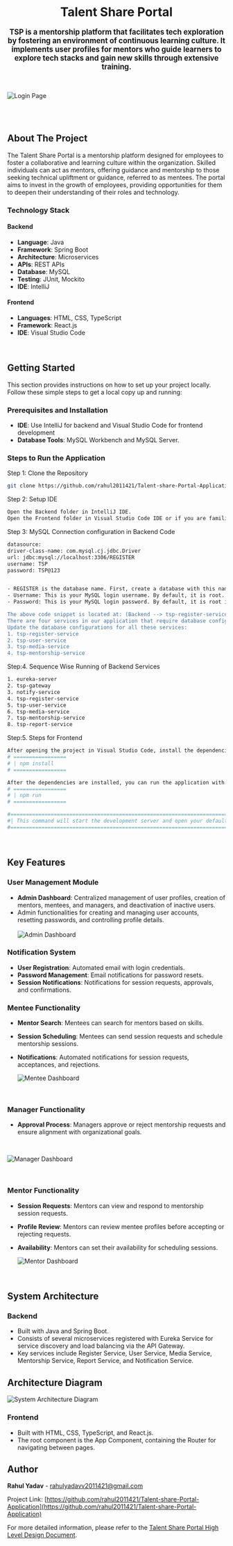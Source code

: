 

  <h1 align="center">Talent Share Portal</h1>

   <div align="center" style="font-size: larger; font-weight: bold;">
  TSP is a mentorship platform that facilitates tech exploration by fostering an environment of continuous learning culture. It implements user profiles for mentors who guide learners to explore tech stacks and gain new skills through extensive training.
</div>
<br/><br/>

  ![Login Page](https://github.com/rahul2011421/Talent-share-Portal-Application/blob/master/images/Login%20page.png)
   
  

<br /><br/>


<!-- ABOUT THE PROJECT -->
## About The Project

The Talent Share Portal is a mentorship platform designed for employees to foster a collaborative and learning culture within the organization. Skilled individuals can act as mentors, offering guidance and mentorship to those seeking technical upliftment or guidance, referred to as mentees. The portal aims to invest in the growth of employees, providing opportunities for them to deepen their understanding of their roles and technology.


### Technology Stack

#### Backend
- **Language**: Java
- **Framework**: Spring Boot
- **Architecture**: Microservices
- **APIs**: REST APIs
- **Database**: MySQL
- **Testing**: JUnit, Mockito
- **IDE**: IntelliJ

#### Frontend
- **Languages**: HTML, CSS, TypeScript
- **Framework**: React.js
- **IDE**: Visual Studio Code

<br/>


<!-- GETTING STARTED -->
## Getting Started

This section provides instructions on how to set up your project locally. Follow these simple steps to get a local copy up and running:

### Prerequisites and Installation

- **IDE**: Use IntelliJ for backend and Visual Studio Code for frontend development
- **Database Tools**: MySQL Workbench and MySQL Server.


### Steps to Run the Application

Step 1: Clone the Repository
   ```sh
git clone https://github.com/rahul2011421/Talent-share-Portal-Application
   ```
Step 2: Setup IDE
   ```sh
Open the Backend folder in IntelliJ IDE.
Open the Frontend folder in Visual Studio Code IDE or if you are familiar with these IDEs, you can use the one you prefer.
   ```
   
Step 3: MySQL Connection configuration in Backend Code
   ```sh
datasource:
driver-class-name: com.mysql.cj.jdbc.Driver
url: jdbc:mysql://localhost:3306/REGISTER
username: TSP
password: TSP@123


   - REGISTER is the database name. First, create a database with this name in your MySQL.
   - Username: This is your MySQL login username. By default, it is root. Change it according to your MySQL login username.
   - Password: This is your MySQL login password. By default, it is root if you haven't changed it.

The above code snippet is located at: (Backend --> tsp-register-service --> src --> main --> resources --> application.yml)
There are four services in our application that require database configurations.
Update the database configurations for all these services:
   1. tsp-register-service
   2. tsp-user-service
   3. tsp-media-service
   4. tsp-mentorship-service
   ```

Step:4. Sequence Wise Running of Backend Services
  ```sh
1. eureka-server
2. tsp-gateway
3. notify-service
4. tsp-register-service
5. tsp-user-service
6. tsp-media-service
7. tsp-mentorship-service
8. tsp-report-service
  ```
Step:5. Steps for Frontend
   ```sh
  After opening the project in Visual Studio Code, install the dependencies before running the project. Open the terminal and run:
# =================
# | npm install    
# =================

After the dependencies are installed, you can run the application with:
# =================
# | npm run
# =================

#==================================================================================================================
#| This command will start the development server and open your default web browser to view the application.
#==================================================================================================================
   ```


<br/>

<!-- KEY FEATURES -->
## Key Features

### User Management Module
- **Admin Dashboard**: Centralized management of user profiles, creation of mentors, mentees, and managers, and deactivation of inactive users.
- Admin functionalities for creating and managing user accounts, resetting passwords, and controlling profile details.
  <br/> <br/>
  ![Admin Dashboard](https://github.com/rahul2011421/Talent-share-Portal-Application/blob/master/images/Admin%20Dashboard.png)

### Notification System
- **User Registration**: Automated email with login credentials.
- **Password Management**: Email notifications for password resets.
- **Session Notifications**: Notifications for session requests, approvals, and confirmations.

### Mentee Functionality
- **Mentor Search**: Mentees can search for mentors based on skills.
- **Session Scheduling**: Mentees can send session requests and schedule mentorship sessions.
- **Notifications**: Automated notifications for session requests, acceptances, and rejections.


   ![Mentee Dashboard](https://github.com/rahul2011421/Talent-share-Portal-Application/blob/master/images/Mentee%20Dashboard.png)

<br/>

### Manager Functionality
- **Approval Process**: Managers approve or reject mentorship requests and ensure alignment with organizational goals.
<br/>

  ![Manager Dashboard](https://github.com/rahul2011421/Talent-share-Portal-Application/blob/master/images/Manager%20Dashborad.png)

  <br/>
  
### Mentor Functionality
- **Session Requests**: Mentors can view and respond to mentorship session requests.
- **Profile Review**: Mentors can review mentee profiles before accepting or rejecting requests.
- **Availability**: Mentors can set their availability for scheduling sessions.

  

  ![Mentor Dashboard](https://github.com/rahul2011421/Talent-share-Portal-Application/blob/master/images/Mentor%20Dashboard.png)

<br/>

<!-- SYSTEM ARCHITECTURE -->
## System Architecture

### Backend
- Built with Java and Spring Boot.
- Consists of several microservices registered with Eureka Service for service discovery and load balancing via the API Gateway.
- Key services include Register Service, User Service, Media Service, Mentorship Service, Report Service, and Notification Service.
## Architecture Diagram
![System Architecture Diagram](https://github.com/rahul2011421/Talent-share-Portal-Application/blob/master/images/TSP%20Architecture.png)

### Frontend
- Built with HTML, CSS, TypeScript, and React.js.
- The root component is the App Component, containing the Router for navigating between pages.




<!-- Author -->
## Author
**Rahul Yadav** - rahulyadavv2011421@gmail.com

Project Link: [https://github.com/rahul2011421/Talent-share-Portal-Application](https://github.com/rahul2011421/Talent-share-Portal-Application)

For more detailed information, please refer to the [Talent Share Portal High Level Design Document](https://github.com/rahul2011421/Talent-share-Portal-Application/blob/master/Talent%20Share%20Portal%20High%20Level%20Design%20Document.pdf).

